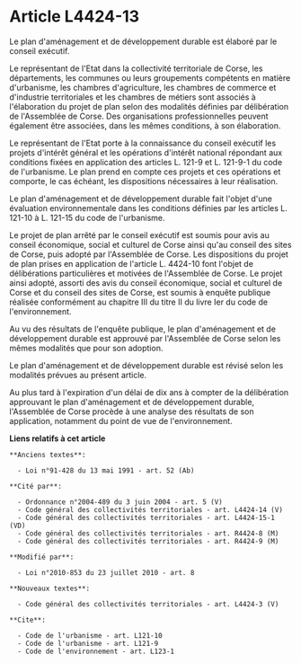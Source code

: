# Article L4424-13

Le plan d'aménagement et de développement durable est élaboré par le conseil exécutif.

Le représentant de l'Etat dans la collectivité territoriale de Corse, les départements, les communes ou leurs groupements
compétents en matière d'urbanisme, les chambres d'agriculture, les chambres de commerce et d'industrie territoriales et les
chambres de métiers sont associés à l'élaboration du projet de plan selon des modalités définies par délibération de
l'Assemblée de Corse. Des organisations professionnelles peuvent également être associées, dans les mêmes conditions, à son
élaboration.

Le représentant de l'Etat porte à la connaissance du conseil exécutif les projets d'intérêt général et les opérations
d'intérêt national répondant aux conditions fixées en application   des articles L. 121-9 et L. 121-9-1 du code de
l'urbanisme. Le plan prend en compte ces projets et ces opérations et comporte, le cas échéant, les dispositions nécessaires
à leur réalisation.

Le plan d'aménagement et de développement durable fait l'objet d'une évaluation environnementale dans les conditions définies
par les articles L. 121-10 à L. 121-15 du code de l'urbanisme.

Le projet de plan arrêté par le conseil exécutif est soumis pour avis au conseil économique, social et culturel de Corse
ainsi qu'au conseil des sites de Corse, puis adopté par l'Assemblée de Corse. Les dispositions du projet de plan prises en
application de l'article L. 4424-10 font l'objet de délibérations particulières et motivées de l'Assemblée de Corse. Le
projet ainsi adopté, assorti des avis du conseil économique, social et culturel de Corse et du conseil des sites de Corse,
est soumis à enquête publique réalisée conformément au chapitre III du titre II du livre Ier  du code de l'environnement.

Au vu des résultats de l'enquête publique, le plan d'aménagement et de développement durable est approuvé par l'Assemblée de
Corse selon les mêmes modalités que pour son adoption.

Le plan d'aménagement et de développement durable est révisé selon les modalités prévues au présent article.

Au plus tard à l'expiration d'un délai de dix ans à compter de la délibération approuvant le plan d'aménagement et de
développement durable, l'Assemblée de Corse procède à une analyse des résultats de son application, notamment du point de vue
de l'environnement.

**Liens relatifs à cet article**

	**Anciens textes**:

	  - Loi n°91-428 du 13 mai 1991 - art. 52 (Ab)

	**Cité par**:

	  - Ordonnance n°2004-489 du 3 juin 2004 - art. 5 (V)
	  - Code général des collectivités territoriales - art. L4424-14 (V)
	  - Code général des collectivités territoriales - art. L4424-15-1 (VD)
	  - Code général des collectivités territoriales - art. R4424-8 (M)
	  - Code général des collectivités territoriales - art. R4424-9 (M)

	**Modifié par**:

	  - Loi n°2010-853 du 23 juillet 2010 - art. 8

	**Nouveaux textes**:

	  - Code général des collectivités territoriales - art. L4424-3 (V)

	**Cite**:

	  - Code de l'urbanisme - art. L121-10
	  - Code de l'urbanisme - art. L121-9
	  - Code de l'environnement - art. L123-1
